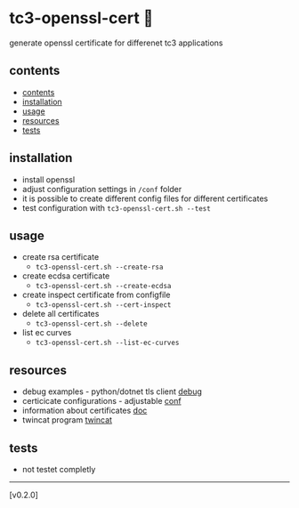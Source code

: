 <!-- omit in toc -->
# tc3-openssl-cert 🔐

generate openssl certificate for differenet tc3 applications

## contents

- [contents](#contents)
- [installation](#installation)
- [usage](#usage)
- [resources](#resources)
- [tests](#tests)

## installation

- install openssl
- adjust configuration settings in `/conf` folder
- it is possible to create different config files for different certificates
- test configuration with `tc3-openssl-cert.sh --test`

## usage

- create rsa certificate
  - `tc3-openssl-cert.sh --create-rsa`
- create ecdsa certificate
  - `tc3-openssl-cert.sh --create-ecdsa`
- create inspect certificate from configfile
  - `tc3-openssl-cert.sh --cert-inspect`
- delete all certificates
  - `tc3-openssl-cert.sh --delete`
- list ec curves
  - `tc3-openssl-cert.sh --list-ec-curves`

## resources

- debug examples - python/dotnet tls client [debug](debug/)
- certicicate configurations - adjustable [conf](conf/)
- information about certificates [doc](doc/)
- twincat program [twincat](twincat/)

## tests

- not testet completly

---
[v0.2.0]
